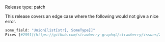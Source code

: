 Release type: patch

This release covers an edge case where the following would not give a nice error.
```python
some_field: "Union[list[str], SomeType]]"
Fixes [#2591](https://github.com/strawberry-graphql/strawberry/issues/2591)
